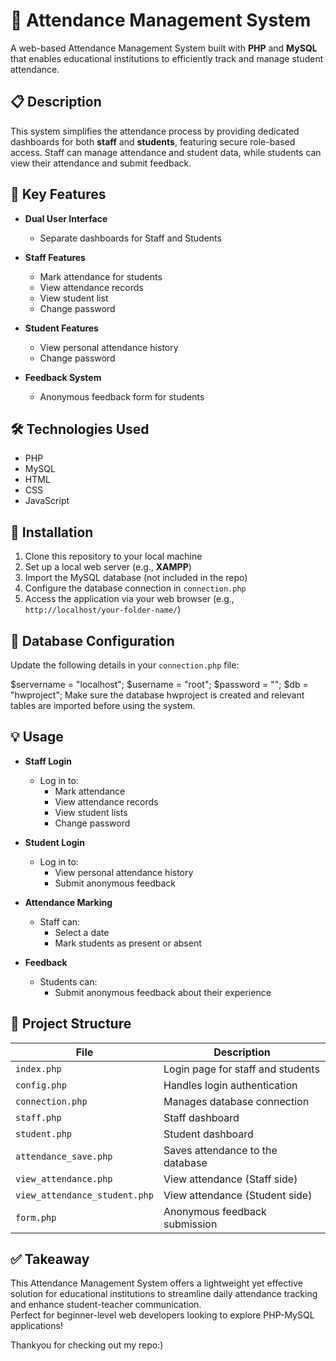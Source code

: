 # 📘 Attendance Management System

A web-based Attendance Management System built with **PHP** and **MySQL** that enables educational institutions to efficiently track and manage student attendance.


## 📋 Description

This system simplifies the attendance process by providing dedicated dashboards for both **staff** and **students**, featuring secure role-based access. Staff can manage attendance and student data, while students can view their attendance and submit feedback.


## 🌟 Key Features

- **Dual User Interface**
  - Separate dashboards for Staff and Students

- **Staff Features**
  - Mark attendance for students
  - View attendance records
  - View student list
  - Change password

- **Student Features**
  - View personal attendance history
  - Change password

- **Feedback System**
  - Anonymous feedback form for students


## 🛠 Technologies Used

- PHP  
- MySQL  
- HTML  
- CSS  
- JavaScript  


## 🚀 Installation

1. Clone this repository to your local machine
2. Set up a local web server (e.g., **XAMPP**)
3. Import the MySQL database (not included in the repo)
4. Configure the database connection in `connection.php`
5. Access the application via your web browser (e.g., `http://localhost/your-folder-name/`)


## 🔧 Database Configuration

Update the following details in your `connection.php` file:

$servername = "localhost";
$username = "root";
$password = "";
$db = "hwproject";
Make sure the database hwproject is created and relevant tables are imported before using the system.


## 💡 Usage

- **Staff Login**
  - Log in to:
    - Mark attendance
    - View attendance records
    - View student lists
    - Change password

- **Student Login**
  - Log in to:
    - View personal attendance history
    - Submit anonymous feedback

- **Attendance Marking**
  - Staff can:
    - Select a date
    - Mark students as present or absent

- **Feedback**
  - Students can:
    - Submit anonymous feedback about their experience
   
      
## 📁 Project Structure

| File                          | Description                             |
|-------------------------------|-----------------------------------------|
| `index.php`                   | Login page for staff and students       |
| `config.php`                  | Handles login authentication            |
| `connection.php`              | Manages database connection             |
| `staff.php`                   | Staff dashboard                         |
| `student.php`                 | Student dashboard                       |
| `attendance_save.php`         | Saves attendance to the database        |
| `view_attendance.php`         | View attendance (Staff side)            |
| `view_attendance_student.php` | View attendance (Student side)          |
| `form.php`                    | Anonymous feedback submission           |


## ✅ Takeaway

This Attendance Management System offers a lightweight yet effective solution for educational institutions to streamline daily attendance tracking and enhance student-teacher communication.  
Perfect for beginner-level web developers looking to explore PHP-MySQL applications!

Thankyou for checking out my repo:)
